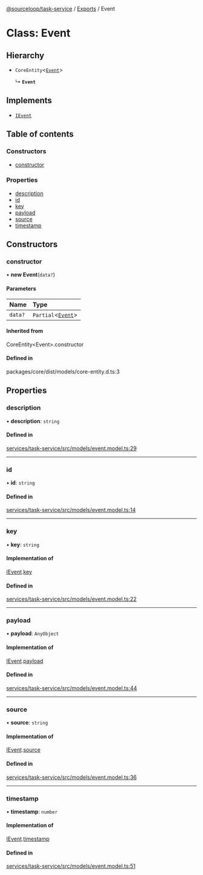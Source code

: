 [@sourceloop/task-service](../README.md) / [Exports](../modules.md) / Event

# Class: Event

## Hierarchy

- `CoreEntity`<[`Event`](Event.md)\>

  ↳ **`Event`**

## Implements

- [`IEvent`](../interfaces/IEvent.md)

## Table of contents

### Constructors

- [constructor](Event.md#constructor)

### Properties

- [description](Event.md#description)
- [id](Event.md#id)
- [key](Event.md#key)
- [payload](Event.md#payload)
- [source](Event.md#source)
- [timestamp](Event.md#timestamp)

## Constructors

### constructor

• **new Event**(`data?`)

#### Parameters

| Name | Type |
| :------ | :------ |
| `data?` | `Partial`<[`Event`](Event.md)\> |

#### Inherited from

CoreEntity<Event\>.constructor

#### Defined in

packages/core/dist/models/core-entity.d.ts:3

## Properties

### description

• **description**: `string`

#### Defined in

[services/task-service/src/models/event.model.ts:29](https://github.com/sourcefuse/loopback4-microservice-catalog/blob/93a7f917/services/task-service/src/models/event.model.ts#L29)

___

### id

• **id**: `string`

#### Defined in

[services/task-service/src/models/event.model.ts:14](https://github.com/sourcefuse/loopback4-microservice-catalog/blob/93a7f917/services/task-service/src/models/event.model.ts#L14)

___

### key

• **key**: `string`

#### Implementation of

[IEvent](../interfaces/IEvent.md).[key](../interfaces/IEvent.md#key)

#### Defined in

[services/task-service/src/models/event.model.ts:22](https://github.com/sourcefuse/loopback4-microservice-catalog/blob/93a7f917/services/task-service/src/models/event.model.ts#L22)

___

### payload

• **payload**: `AnyObject`

#### Implementation of

[IEvent](../interfaces/IEvent.md).[payload](../interfaces/IEvent.md#payload)

#### Defined in

[services/task-service/src/models/event.model.ts:44](https://github.com/sourcefuse/loopback4-microservice-catalog/blob/93a7f917/services/task-service/src/models/event.model.ts#L44)

___

### source

• **source**: `string`

#### Implementation of

[IEvent](../interfaces/IEvent.md).[source](../interfaces/IEvent.md#source)

#### Defined in

[services/task-service/src/models/event.model.ts:36](https://github.com/sourcefuse/loopback4-microservice-catalog/blob/93a7f917/services/task-service/src/models/event.model.ts#L36)

___

### timestamp

• **timestamp**: `number`

#### Implementation of

[IEvent](../interfaces/IEvent.md).[timestamp](../interfaces/IEvent.md#timestamp)

#### Defined in

[services/task-service/src/models/event.model.ts:51](https://github.com/sourcefuse/loopback4-microservice-catalog/blob/93a7f917/services/task-service/src/models/event.model.ts#L51)
